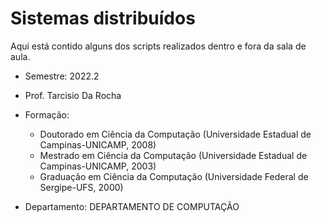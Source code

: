 # Sistemas distribuídos
Aqui está contido alguns dos scripts realizados
dentro e fora da sala de aula. 

- Semestre: 2022.2
- Prof. Tarcisio Da Rocha
- Formação: 
    - Doutorado em Ciência da Computação (Universidade Estadual de Campinas-UNICAMP, 2008)
    - Mestrado em Ciência da Computação (Universidade Estadual de Campinas-UNICAMP, 2003)
    - Graduação em Ciência da Computação (Universidade Federal de Sergipe-UFS, 2000)

- Departamento: DEPARTAMENTO DE COMPUTAÇÃO
